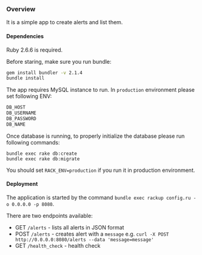 ### Overview

It is a simple app to create alerts and list them.

#### Dependencies

Ruby 2.6.6 is required.

Before staring, make sure you run bundle:

``` bash
gem install bundler -v 2.1.4
bundle install
```

The app requires MySQL instance to run. In `production` environment please set following ENV:

```bash
DB_HOST
DB_USERNAME
DB_PASSWORD
DB_NAME
```

Once database is running, to properly initialize the database please run following commands:

```
bundle exec rake db:create
bundle exec rake db:migrate
```

You should set `RACK_ENV=production` if you run it in production environment.

#### Deployment

The application is started by the command `bundle exec rackup config.ru -o 0.0.0.0 -p 8080`.

There are two endpoints available:

* GET `/alerts` - lists all alerts in JSON format
* POST `/alerts` - creates alert with a `message` e.g. `curl -X POST http://0.0.0.0:8080/alerts --data 'message=message'`
* GET `/health_check` - health check
